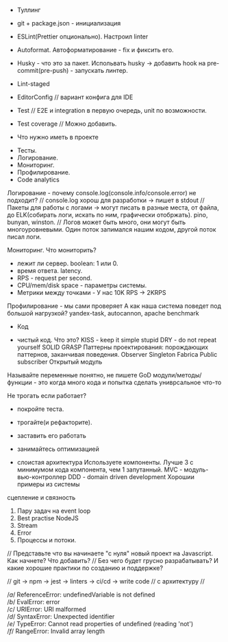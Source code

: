 * Туллинг

- git + package.json - инициализация
- ESLint(Prettier опционально). Настроил linter
- Autoformat. Автоформатирование - fix и фиксить его.
- Husky - что это за пакет. Испольвать husky -> добавить hook на pre-commit(pre-push) - запускать линтер.

- Lint-staged
- EditorConfig // вариант конфига для IDE
- Test // E2E и integration в первую очередь, unit по возможности.
- Test coverage // Можно добавить.

* Что нужно иметь в проекте

- Тесты.
- Логирование.
- Мониторинг.
- Профилирование.
- Code analytics

Логирование - почему console.log(console.info/console.error) не подходит?
// console.log хорош для разработки -> пишет в stdout
// Пакеты для работы с логами -> могут писать в разные места, от файла, до ELK(собирать логи, искать по ним, графически отобржать). pino, bunyan, winston.
// Логов может быть много, они могут быть многоуровневыми. Один поток запимался нашим кодом, другой поток писал логи.

Мониторинг. Что мониторить?
- лежит ли сервер. boolean: 1 или 0.
- время ответа. latency.
- RPS - request per second.
- CPU/mem/disk space - параметры системы.
- Метрики между точками - У нас 10K RPS -> 2KRPS

Профилирование - мы сами проверяет
А как наша система поведет под большой нагрузкой?
yandex-task, autocannon, apache benchmark

* Код

- чистый код. Что это?
KISS - keep it simple stupid
DRY - do not repeat yourself
SOLID
GRASP
Паттерны проектирования: порождающих паттернов, заканчивая поведения.
Observer
Singleton
Fabrica
Public subscriber
Открытый модуль

Называйте переменные понятно, не пишете GoD модули/методы/функции - это когда много кода и попытка сделать униврсальное что-то

Не трогать если работает?
- покройте теста.
- трогайте(и рефакторите).

- заставить его работать
- занимайтесь оптимизацией

- слоистая архитектура
Используете компоненты. Лучше 3 с минимумом кода компонента, чем 1 запутанный.
MVC - модуль-вью-контроллер
DDD - domain driven development
Хорошии примеры из системы

сцепление и связность

1. Пару задач на event loop
2. Best practise NodeJS
3. Stream
4. Error
5. Процессы и потоки.

// Представьте что вы начинаете "с нуля" новый проект на Javascript. Как начнете? Что добавить?
// Без чего будет грусно разрабатывать? И какие хорошие практики по созданию и поддержке?

// git -> npm -> jest -> linters -> ci/cd -> write code
// c архитектуру
// 


/*a*/ ReferenceError: undefinedVariable is not defined  
/*b*/ EvalError: error  
/*c*/ URIError: URI malformed  
/*d*/ SyntaxError: Unexpected identifier  
/*e*/ TypeError: Cannot read properties of undefined (reading 'not')  
/*f*/ RangeError: Invalid array length  